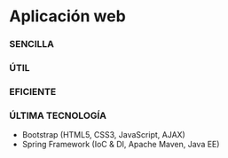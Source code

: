 # Aplicación web #

### SENCILLA <!-- .element class="fragment" -->

### ÚTIL <!-- .element class="fragment" -->

### EFICIENTE <!-- .element class="fragment" -->

### ÚLTIMA TECNOLOGÍA <!-- .element class="fragment" -->

- Bootstrap (HTML5, CSS3, JavaScript, AJAX) <!-- .element class="fragment" -->
- Spring Framework (IoC & DI, Apache Maven, Java EE) <!-- .element class="fragment" -->